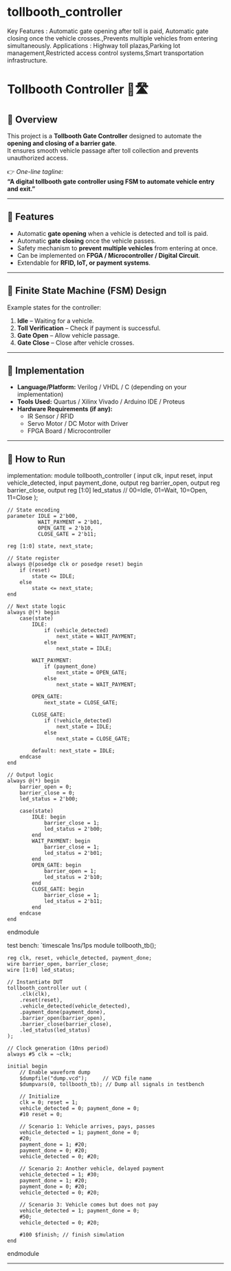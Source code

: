 # tollbooth_controller
Key Features : Automatic gate opening after toll is paid, Automatic gate closing once the vehicle crosses.,Prevents multiple vehicles from entering simultaneously.   Applications : Highway toll plazas,Parking lot management,Restricted access control systems,Smart transportation infrastructure.  
# Tollbooth Controller 🚦🛣️  

## 📌 Overview  
This project is a **Tollbooth Gate Controller** designed to automate the **opening and closing of a barrier gate**.  
It ensures smooth vehicle passage after toll collection and prevents unauthorized access.  

👉 *One-line tagline:*  
**“A digital tollbooth gate controller using FSM to automate vehicle entry and exit.”**

---

## 🔹 Features  
- Automatic **gate opening** when a vehicle is detected and toll is paid.  
- Automatic **gate closing** once the vehicle passes.  
- Safety mechanism to **prevent multiple vehicles** from entering at once.  
- Can be implemented on **FPGA / Microcontroller / Digital Circuit**.  
- Extendable for **RFID, IoT, or payment systems**.  


---

## 🔹 Finite State Machine (FSM) Design  
Example states for the controller:  
1. **Idle** – Waiting for a vehicle.  
2. **Toll Verification** – Check if payment is successful.  
3. **Gate Open** – Allow vehicle passage.  
4. **Gate Close** – Close after vehicle crosses.    

---

## 🔹 Implementation  
- **Language/Platform:** Verilog / VHDL / C (depending on your implementation)  
- **Tools Used:** Quartus / Xilinx Vivado / Arduino IDE / Proteus  
- **Hardware Requirements (if any):**  
  - IR Sensor / RFID  
  - Servo Motor / DC Motor with Driver  
  - FPGA Board / Microcontroller  

---

## 🔹 How to Run 
   implementation:
   module tollbooth_controller (
    input clk,
    input reset,
    input vehicle_detected,
    input payment_done,
    output reg barrier_open,
    output reg barrier_close,
    output reg [1:0] led_status  // 00=Idle, 01=Wait, 10=Open, 11=Close
);

    // State encoding
    parameter IDLE = 2'b00,
              WAIT_PAYMENT = 2'b01,
              OPEN_GATE = 2'b10,
              CLOSE_GATE = 2'b11;

    reg [1:0] state, next_state;

    // State register
    always @(posedge clk or posedge reset) begin
        if (reset)
            state <= IDLE;
        else
            state <= next_state;
    end

    // Next state logic
    always @(*) begin
        case(state)
            IDLE: 
                if (vehicle_detected)
                    next_state = WAIT_PAYMENT;
                else
                    next_state = IDLE;

            WAIT_PAYMENT: 
                if (payment_done)
                    next_state = OPEN_GATE;
                else
                    next_state = WAIT_PAYMENT;

            OPEN_GATE: 
                next_state = CLOSE_GATE;

            CLOSE_GATE: 
                if (!vehicle_detected)
                    next_state = IDLE;
                else
                    next_state = CLOSE_GATE;

            default: next_state = IDLE;
        endcase
    end

    // Output logic
    always @(*) begin
        barrier_open = 0;
        barrier_close = 0;
        led_status = 2'b00;

        case(state)
            IDLE: begin
                barrier_close = 1;
                led_status = 2'b00;
            end
            WAIT_PAYMENT: begin
                barrier_close = 1;
                led_status = 2'b01;
            end
            OPEN_GATE: begin
                barrier_open = 1;
                led_status = 2'b10;
            end
            CLOSE_GATE: begin
                barrier_close = 1;
                led_status = 2'b11;
            end
        endcase
    end

endmodule

test bench:
`timescale 1ns/1ps
module tollbooth_tb();

    reg clk, reset, vehicle_detected, payment_done;
    wire barrier_open, barrier_close;
    wire [1:0] led_status;

    // Instantiate DUT
    tollbooth_controller uut (
        .clk(clk),
        .reset(reset),
        .vehicle_detected(vehicle_detected),
        .payment_done(payment_done),
        .barrier_open(barrier_open),
        .barrier_close(barrier_close),
        .led_status(led_status)
    );

    // Clock generation (10ns period)
    always #5 clk = ~clk;

    initial begin
        // Enable waveform dump
        $dumpfile("dump.vcd");     // VCD file name
        $dumpvars(0, tollbooth_tb); // Dump all signals in testbench

        // Initialize
        clk = 0; reset = 1;
        vehicle_detected = 0; payment_done = 0;
        #10 reset = 0;

        // Scenario 1: Vehicle arrives, pays, passes
        vehicle_detected = 1; payment_done = 0;
        #20;
        payment_done = 1; #20;
        payment_done = 0; #20;
        vehicle_detected = 0; #20;

        // Scenario 2: Another vehicle, delayed payment
        vehicle_detected = 1; #30;
        payment_done = 1; #20;
        payment_done = 0; #20;
        vehicle_detected = 0; #20;

        // Scenario 3: Vehicle comes but does not pay
        vehicle_detected = 1; payment_done = 0;
        #50;
        vehicle_detected = 0; #20;

        #100 $finish; // finish simulation
    end
endmodule
   
---


